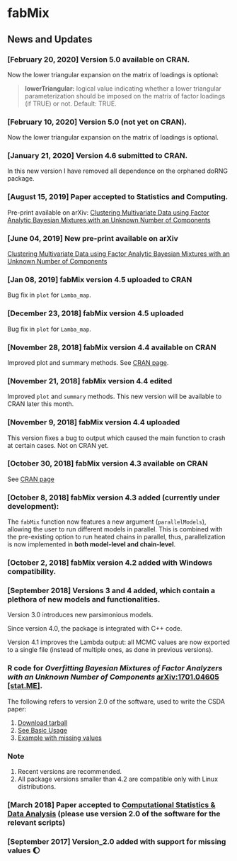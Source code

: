# fabMix
 
## News and Updates

### [February 20, 2020] Version 5.0 available on CRAN. 

Now the lower triangular expansion on the matrix of loadings is optional:

> **lowerTriangular:**  logical value indicating whether a lower triangular
          parameterization should be imposed on the matrix of factor
          loadings (if TRUE) or not. Default: TRUE.

### [February 10, 2020] Version 5.0 (not yet on CRAN). 

Now the lower triangular expansion on the matrix of loadings is optional.

### [January 21, 2020] Version 4.6 submitted to CRAN. 

In this new version I have removed all dependence on the orphaned doRNG package. 

### [August 15, 2019] Paper accepted to Statistics and Computing.

Pre-print available on arXiv:
[Clustering Multivariate Data using Factor Analytic Bayesian Mixtures with an Unknown Number of Components](https://arxiv.org/abs/1906.00348)

### [June 04, 2019] New pre-print available on arXiv

[Clustering Multivariate Data using Factor Analytic Bayesian Mixtures with an Unknown Number of Components](https://arxiv.org/abs/1906.00348)

### [Jan 08, 2019] fabMix version 4.5 uploaded to CRAN

Bug fix in `plot` for `Lamba_map`.

### [December 23, 2018] fabMix version 4.5 uploaded 

Bug fix in `plot` for `Lamba_map`.

### [November 28, 2018] fabMix version 4.4 available on CRAN

Improved plot and summary methods. See [CRAN page](https://cran.r-project.org/package=fabMix).

### [November 21, 2018] fabMix version 4.4 edited

Improved `plot` and `summary` methods. This new version will be available to CRAN later this month.

### [November 9, 2018] fabMix version 4.4 uploaded

This version fixes a bug to output which caused the main function to crash at certain cases. Not on CRAN yet.

### [October 30, 2018] fabMix version 4.3 available on CRAN

See [CRAN page](https://cran.r-project.org/package=fabMix)

### [October 8, 2018] fabMix version 4.3 added (currently under development):

The `fabMix` function now features a new argument (`parallelModels`), allowing the user to run different models in parallel. This is combined with the pre-existing option to run heated chains in parallel, thus, parallelization is now implemented in __both model-level and chain-level__. 

### [October 2, 2018] fabMix version 4.2 added with Windows compatibility.

### [September 2018] Versions 3 and 4 added, which contain a plethora of new models and functionalities. 

Version 3.0 introduces new parsimonious models. 

Since version 4.0, the package is integrated with C++ code. 

Version 4.1 improves the Lambda output: all MCMC values are now exported to a single file (instead of multiple ones, as done in previous versions). 

### R code for *Overfitting Bayesian Mixtures of Factor Analyzers with an Unknown Number of Components* [arXiv:1701.04605 [stat.ME]](https://arxiv.org/abs/1701.04605).

The following refers to version 2.0 of the software, used to write the CSDA paper:

1. [Download tarball](https://github.com/mqbssppe/overfittingFABMix/blob/master/fabMixPackage/version_2.0/fabMix_2.0.tar.gz)
2. [See Basic Usage](https://github.com/mqbssppe/overfittingFABMix/wiki/Basic-usage)
2. [Example with missing values](https://github.com/mqbssppe/overfittingFABMix/wiki/Example-with-missing-values)


### Note
1. Recent versions are recommended. 
2. All package versions smaller than 4.2 are compatible only with Linux distributions.


### [March 2018] Paper accepted to [Computational Statistics & Data Analysis](https://doi.org/10.1016/j.csda.2018.03.007) (please use version 2.0 of the software for the relevant scripts)

### [September 2017] Version_2.0 added with support for **missing values** :waxing_gibbous_moon:




